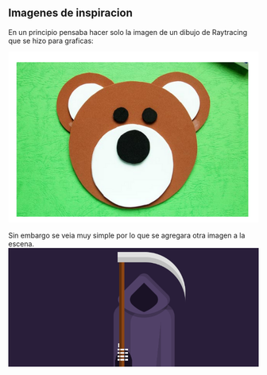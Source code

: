 ## Imagenes de inspiracion
En un principio pensaba hacer solo la imagen de un dibujo de Raytracing que se hizo para graficas:

![Imagen del oso](assets/imagenInspiracion.png)

Sin embargo se veia muy simple por lo que se agregara otra imagen a la escena. 
![Imagen de la muerte](assets/otraImagen.png)
